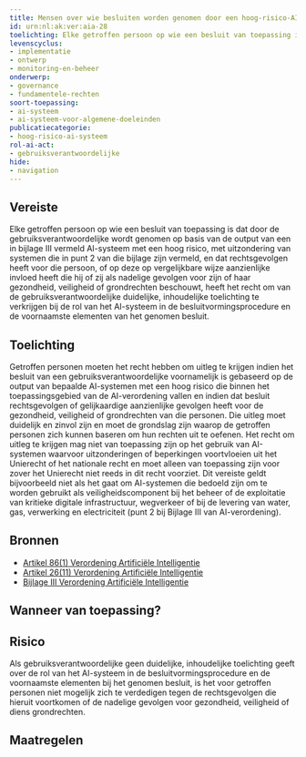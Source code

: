```yaml
---
title: Mensen over wie besluiten worden genomen door een hoog-risico-AI-systemen, krijgen op verzoek informatie over deze besluiten
id: urn:nl:ak:ver:aia-28
toelichting: Elke getroffen persoon op wie een besluit van toepassing is dat door de gebruiksverantwoordelijke wordt genomen op basis van de output van een in bijlage III vermeld AI-systeem met een hoog risico, met uitzondering van systemen die in punt 2 van die bijlage zijn vermeld, en dat rechtsgevolgen heeft voor die persoon, of op deze op vergelijkbare wijze aanzienlijke invloed heeft die hij of zij als nadelige gevolgen voor zijn of haar gezondheid, veiligheid of grondrechten beschouwt, heeft het recht om van de gebruiksverantwoordelijke duidelijke, inhoudelijke toelichting te verkrijgen bij de rol van het AI-systeem in de besluitvormingsprocedure en de voornaamste elementen van het genomen besluit.
levenscyclus:
- implementatie
- ontwerp
- monitoring-en-beheer
onderwerp:
- governance
- fundamentele-rechten
soort-toepassing:
- ai-systeem
- ai-systeem-voor-algemene-doeleinden
publicatiecategorie:
- hoog-risico-ai-systeem
rol-ai-act:
- gebruiksverantwoordelijke
hide:
- navigation
---
```


<!-- tags -->
## Vereiste

Elke getroffen persoon op wie een besluit van toepassing is dat door de gebruiksverantwoordelijke wordt genomen op basis van de output van een in bijlage III vermeld AI-systeem met een hoog risico, met uitzondering van systemen die in punt 2 van die bijlage zijn vermeld, en dat rechtsgevolgen heeft voor die persoon, of op deze op vergelijkbare wijze aanzienlijke invloed heeft die hij of zij als nadelige gevolgen voor zijn of haar gezondheid, veiligheid of grondrechten beschouwt, heeft het recht om van de gebruiksverantwoordelijke duidelijke, inhoudelijke toelichting te verkrijgen bij de rol van het AI-systeem in de besluitvormingsprocedure en de voornaamste elementen van het genomen besluit.

## Toelichting

Getroffen personen moeten het recht hebben om uitleg te krijgen indien het besluit van een gebruiksverantwoordelijke voornamelijk is gebaseerd op de output van bepaalde AI-systemen met een hoog risico die binnen het toepassingsgebied van de AI-verordening vallen en indien dat besluit rechtsgevolgen of gelijkaardige aanzienlijke gevolgen heeft voor de gezondheid, veiligheid of grondrechten van die personen.
Die uitleg moet duidelijk en zinvol zijn en moet de grondslag zijn waarop de getroffen personen zich kunnen baseren om hun rechten uit te oefenen.
Het recht om uitleg te krijgen mag niet van toepassing zijn op het gebruik van AI-systemen waarvoor uitzonderingen of beperkingen voortvloeien uit het Unierecht of het nationale recht en moet alleen van toepassing zijn voor zover het Unierecht niet reeds in dit recht voorziet.
Dit vereiste geldt bijvoorbeeld niet als het gaat om AI-systemen die bedoeld zijn om te worden gebruikt als veiligheidscomponent bij het beheer of de exploitatie van kritieke digitale infrastructuur, wegverkeer of bij de levering van water, gas, verwerking en electriciteit (punt 2 bij Bijlage III van AI-verordening).


## Bronnen

- [Artikel 86(1) Verordening Artificiële Intelligentie](https://eur-lex.europa.eu/legal-content/NL/TXT/HTML/?uri=OJ:L_202401689#d1e7761-1-1)
- [Artikel 26(11) Verordening Artificiële Intelligentie](https://eur-lex.europa.eu/legal-content/NL/TXT/HTML/?uri=OJ:L_202401689#d1e4350-1-1)
- [Bijlage III Verordening Artificiële Intelligentie]()

## Wanneer van toepassing? 
<!-- tags-ai-act -->


## Risico

Als gebruiksverantwoordelijke geen duidelijke, inhoudelijke toelichting geeft over de rol van het AI-systeem in de besluitvormingsprocedure en de voornaamste elementen bij het genomen besluit, is het voor getroffen personen niet mogelijk zich te verdedigen tegen de rechtsgevolgen die hieruit voortkomen of de nadelige gevolgen voor gezondheid, veiligheid of diens grondrechten.


## Maatregelen

<!-- list_maatregelen vereiste/aia-28-recht-op-uitleg-ai-besluiten no-search no-onderwerp no-rol no-levenscyclus -->
